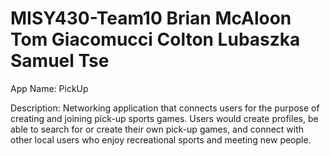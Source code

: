 MISY430-Team10
Brian McAloon
Tom Giacomucci
Colton Lubaszka
Samuel Tse
==============

App Name: PickUp

Description: Networking application that connects users for the purpose of creating and joining pick-up sports games. Users would create profiles, be able to search for or create their own pick-up games, and connect with other local users who enjoy recreational sports and meeting new people.
